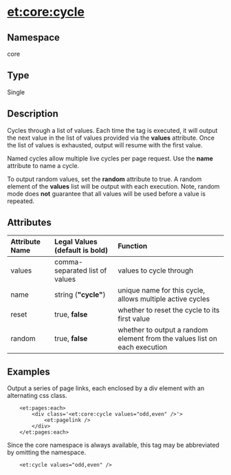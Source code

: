 # <et:core:cycle> #

## Namespace ##
core

## Type ##
Single

## Description ##
Cycles through a list of values. Each time the tag is executed, it will output the next value in the list of values provided via the **values** attribute. Once the list of values is exhausted, output will resume with the first value.

Named cycles allow multiple live cycles per page request. Use the **name** attribute to name a cycle.

To output random values, set the **random** attribute to true. A random element of the **values** list will be output with each execution. Note, random mode does **not** guarantee that all values will be used before a value is repeated.

## Attributes ##
|Attribute Name|Legal Values (default is **bold**)|Function|
|:-------------|:---------------------------------|:-------|
|values|comma-separated list of values|values to cycle through|
|name|string (**"cycle"**)|unique name for this cycle, allows multiple active cycles|
|reset|true, **false**|whether to reset the cycle to its first value|
|random|true, **false**|whether to output a random element from the values list on each execution|

## Examples ##

Output a series of page links, each enclosed by a div element with an alternating css class.

```
	<et:pages:each>
		<div class='<et:core:cycle values="odd,even" />'>
			<et:pagelink />
		</div>
	</et:pages:each>
```

Since the core namespace is always available, this tag may be abbreviated by omitting the namespace.

```
	<et:cycle values="odd,even" />
```